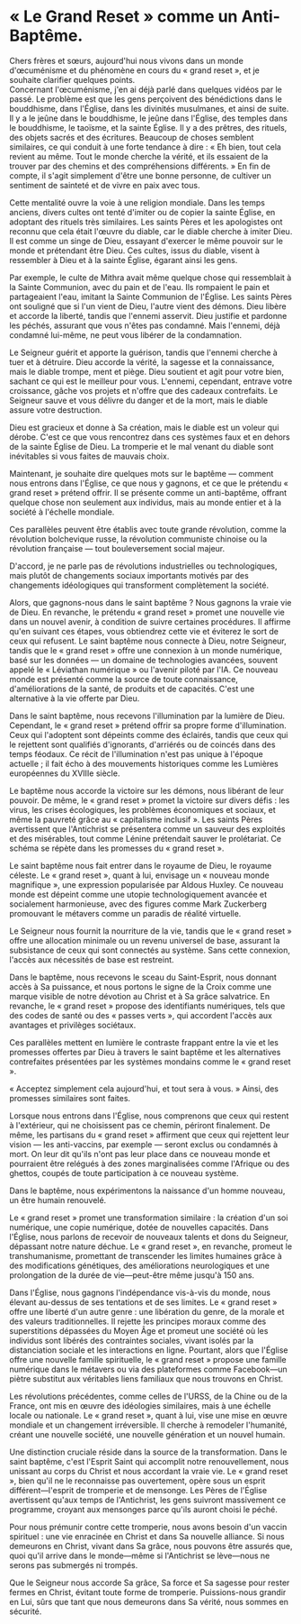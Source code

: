 # « Le Grand Reset » comme un Anti-Baptême.  

Chers frères et sœurs, aujourd'hui nous vivons dans un monde d'œcuménisme et du phénomène en cours du « grand reset », et je souhaite clarifier quelques points.  
Concernant l'œcuménisme, j'en ai déjà parlé dans quelques vidéos par le passé. Le problème est que les gens perçoivent des bénédictions dans le bouddhisme, dans l'Église, dans les divinités musulmanes, et ainsi de suite. Il y a le jeûne dans le bouddhisme, le jeûne dans l'Église, des temples dans le bouddhisme, le taoïsme, et la sainte Église. Il y a des prêtres, des rituels, des objets sacrés et des écritures. Beaucoup de choses semblent similaires, ce qui conduit à une forte tendance à dire : « Eh bien, tout cela revient au même. Tout le monde cherche la vérité, et ils essaient de la trouver par des chemins et des compréhensions différents. » En fin de compte, il s'agit simplement d'être une bonne personne, de cultiver un sentiment de sainteté et de vivre en paix avec tous.  

Cette mentalité ouvre la voie à une religion mondiale. Dans les temps anciens, divers cultes ont tenté d'imiter ou de copier la sainte Église, en adoptant des rituels très similaires. Les saints Pères et les apologistes ont reconnu que cela était l'œuvre du diable, car le diable cherche à imiter Dieu. Il est comme un singe de Dieu, essayant d'exercer le même pouvoir sur le monde et prétendant être Dieu. Ces cultes, issus du diable, visent à ressembler à Dieu et à la sainte Église, égarant ainsi les gens.  

Par exemple, le culte de Mithra avait même quelque chose qui ressemblait à la Sainte Communion, avec du pain et de l'eau. Ils rompaient le pain et partageaient l'eau, imitant la Sainte Communion de l'Église. Les saints Pères ont souligné que si l'un vient de Dieu, l'autre vient des démons. Dieu libère et accorde la liberté, tandis que l'ennemi asservit. Dieu justifie et pardonne les péchés, assurant que vous n'êtes pas condamné. Mais l'ennemi, déjà condamné lui-même, ne peut vous libérer de la condamnation.  

Le Seigneur guérit et apporte la guérison, tandis que l'ennemi cherche à tuer et à détruire. Dieu accorde la vérité, la sagesse et la connaissance, mais le diable trompe, ment et piège. Dieu soutient et agit pour votre bien, sachant ce qui est le meilleur pour vous. L'ennemi, cependant, entrave votre croissance, gâche vos projets et n'offre que des cadeaux contrefaits. Le Seigneur sauve et vous délivre du danger et de la mort, mais le diable assure votre destruction.  

Dieu est gracieux et donne à Sa création, mais le diable est un voleur qui dérobe. C'est ce que vous rencontrez dans ces systèmes faux et en dehors de la sainte Église de Dieu. La tromperie et le mal venant du diable sont inévitables si vous faites de mauvais choix.  

Maintenant, je souhaite dire quelques mots sur le baptême — comment nous entrons dans l'Église, ce que nous y gagnons, et ce que le prétendu « grand reset » prétend offrir. Il se présente comme un anti-baptême, offrant quelque chose non seulement aux individus, mais au monde entier et à la société à l'échelle mondiale.  

Ces parallèles peuvent être établis avec toute grande révolution, comme la révolution bolchevique russe, la révolution communiste chinoise ou la révolution française — tout bouleversement social majeur.  

D'accord, je ne parle pas de révolutions industrielles ou technologiques, mais plutôt de changements sociaux importants motivés par des changements idéologiques qui transforment complètement la société.  

Alors, que gagnons-nous dans le saint baptême ? Nous gagnons la vraie vie de Dieu. En revanche, le prétendu « grand reset » promet une nouvelle vie dans un nouvel avenir, à condition de suivre certaines procédures. Il affirme qu'en suivant ces étapes, vous obtiendrez cette vie et éviterez le sort de ceux qui refusent. Le saint baptême nous connecte à Dieu, notre Seigneur, tandis que le « grand reset » offre une connexion à un monde numérique, basé sur les données — un domaine de technologies avancées, souvent appelé le « Léviathan numérique » ou l'avenir piloté par l'IA. Ce nouveau monde est présenté comme la source de toute connaissance, d'améliorations de la santé, de produits et de capacités. C'est une alternative à la vie offerte par Dieu.  

Dans le saint baptême, nous recevons l'illumination par la lumière de Dieu. Cependant, le « grand reset » prétend offrir sa propre forme d'illumination. Ceux qui l'adoptent sont dépeints comme des éclairés, tandis que ceux qui le rejettent sont qualifiés d'ignorants, d'arriérés ou de coincés dans des temps féodaux. Ce récit de l'illumination n'est pas unique à l'époque actuelle ; il fait écho à des mouvements historiques comme les Lumières européennes du XVIIIe siècle.  

Le baptême nous accorde la victoire sur les démons, nous libérant de leur pouvoir. De même, le « grand reset » promet la victoire sur divers défis : les virus, les crises écologiques, les problèmes économiques et sociaux, et même la pauvreté grâce au « capitalisme inclusif ». Les saints Pères avertissent que l'Antichrist se présentera comme un sauveur des exploités et des misérables, tout comme Lénine prétendait sauver le prolétariat. Ce schéma se répète dans les promesses du « grand reset ».  

Le saint baptême nous fait entrer dans le royaume de Dieu, le royaume céleste. Le « grand reset », quant à lui, envisage un « nouveau monde magnifique », une expression popularisée par Aldous Huxley. Ce nouveau monde est dépeint comme une utopie technologiquement avancée et socialement harmonieuse, avec des figures comme Mark Zuckerberg promouvant le métavers comme un paradis de réalité virtuelle.  

Le Seigneur nous fournit la nourriture de la vie, tandis que le « grand reset » offre une allocation minimale ou un revenu universel de base, assurant la subsistance de ceux qui sont connectés au système. Sans cette connexion, l'accès aux nécessités de base est restreint.  

Dans le baptême, nous recevons le sceau du Saint-Esprit, nous donnant accès à Sa puissance, et nous portons le signe de la Croix comme une marque visible de notre dévotion au Christ et à Sa grâce salvatrice. En revanche, le « grand reset » propose des identifiants numériques, tels que des codes de santé ou des « passes verts », qui accordent l'accès aux avantages et privilèges sociétaux.  

Ces parallèles mettent en lumière le contraste frappant entre la vie et les promesses offertes par Dieu à travers le saint baptême et les alternatives contrefaites présentées par les systèmes mondains comme le « grand reset ».  

« Acceptez simplement cela aujourd'hui, et tout sera à vous. » Ainsi, des promesses similaires sont faites.  

Lorsque nous entrons dans l'Église, nous comprenons que ceux qui restent à l'extérieur, qui ne choisissent pas ce chemin, périront finalement. De même, les partisans du « grand reset » affirment que ceux qui rejettent leur vision — les anti-vaccins, par exemple — seront exclus ou condamnés à mort. On leur dit qu'ils n'ont pas leur place dans ce nouveau monde et pourraient être relégués à des zones marginalisées comme l'Afrique ou des ghettos, coupés de toute participation à ce nouveau système.  

Dans le baptême, nous expérimentons la naissance d'un homme nouveau, un être humain renouvelé.

Le « grand reset » promet une transformation similaire : la création d'un soi numérique, une copie numérique, dotée de nouvelles capacités. Dans l'Église, nous parlons de recevoir de nouveaux talents et dons du Seigneur, dépassant notre nature déchue. Le « grand reset », en revanche, promeut le transhumanisme, promettant de transcender les limites humaines grâce à des modifications génétiques, des améliorations neurologiques et une prolongation de la durée de vie—peut-être même jusqu'à 150 ans.  

Dans l'Église, nous gagnons l'indépendance vis-à-vis du monde, nous élevant au-dessus de ses tentations et de ses limites. Le « grand reset » offre une liberté d'un autre genre : une libération du genre, de la morale et des valeurs traditionnelles. Il rejette les principes moraux comme des superstitions dépassées du Moyen Âge et promeut une société où les individus sont libérés des contraintes sociales, vivant isolés par la distanciation sociale et les interactions en ligne. Pourtant, alors que l'Église offre une nouvelle famille spirituelle, le « grand reset » propose une famille numérique dans le métavers ou via des plateformes comme Facebook—un piètre substitut aux véritables liens familiaux que nous trouvons en Christ.  

Les révolutions précédentes, comme celles de l'URSS, de la Chine ou de la France, ont mis en œuvre des idéologies similaires, mais à une échelle locale ou nationale. Le « grand reset », quant à lui, vise une mise en œuvre mondiale et un changement irréversible. Il cherche à remodeler l'humanité, créant une nouvelle société, une nouvelle génération et un nouvel humain.  

Une distinction cruciale réside dans la source de la transformation. Dans le saint baptême, c'est l'Esprit Saint qui accomplit notre renouvellement, nous unissant au corps du Christ et nous accordant la vraie vie. Le « grand reset », bien qu'il ne le reconnaisse pas ouvertement, opère sous un esprit différent—l'esprit de tromperie et de mensonge. Les Pères de l'Église avertissent qu'aux temps de l'Antichrist, les gens suivront massivement ce programme, croyant aux mensonges parce qu'ils auront choisi le péché.  

Pour nous prémunir contre cette tromperie, nous avons besoin d'un vaccin spirituel : une vie enracinée en Christ et dans Sa nouvelle alliance. Si nous demeurons en Christ, vivant dans Sa grâce, nous pouvons être assurés que, quoi qu'il arrive dans le monde—même si l'Antichrist se lève—nous ne serons pas submergés ni trompés.  

Que le Seigneur nous accorde Sa grâce, Sa force et Sa sagesse pour rester fermes en Christ, évitant toute forme de tromperie. Puissions-nous grandir en Lui, sûrs que tant que nous demeurons dans Sa vérité, nous sommes en sécurité.

